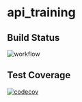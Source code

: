 # api_training

## Build Status
![workflow](https://github.com/axelrzm/api_training/actions/workflows/build.yml/badge.svg)

## Test Coverage
[![codecov](https://codecov.io/gh/axelrzm/api_training/branch/master/graph/badge.svg?token=B2TYWY0P4S)](https://codecov.io/gh/axelrzm/api_training)
